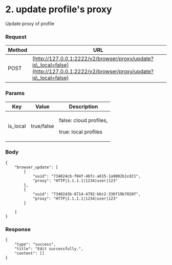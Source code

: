 # 2. update profile's proxy

Update proxy of profile

### **Request** <a href="#request-1" id="request-1"></a>

| Method | URL                                                                                                                            |
| ------ | ------------------------------------------------------------------------------------------------------------------------------ |
| POST   | [http://127.0.0.1:2222/v2/browser/proxy/update?is\_local=false](http://127.0.0.1:2222/v2/browser/proxy/update?is\_local=false) |

### **Params** <a href="#body-1" id="body-1"></a>

| Key       | Value      | Description                                              |
| --------- | ---------- | -------------------------------------------------------- |
| is\_local | true/false | <p>false: cloud profiles,</p><p>true: local profiles</p> |

### **Body** <a href="#body-1-1" id="body-1-1"></a>

```
{
    "browser_update": [
        {
            "uuid": "734024cb-f04f-46fc-a615-1a9002b1cd21",
            "proxy": "HTTP|1.1.1.1|1234|user|123"
        },
        {
            "uuid": "7340243b-8714-4792-bbc2-336f19b7020f",
            "proxy": "HTTP|2.1.1.1|1234|user|123"
        }
       
    ]
}
```

### &#x20;**Response** <a href="#id-3.-response" id="id-3.-response"></a>

```
{
    "type": "success",
    "title": "Edit successfully.",
    "content": []
}
```

[\
](https://docs.hidemium.io/use-cases/api-automation-v2/proxy/1.-update-proxy)
